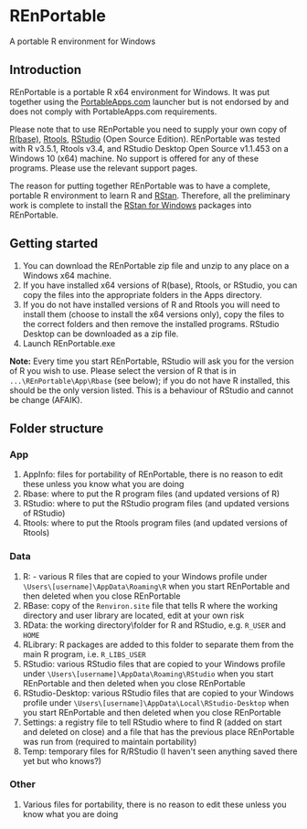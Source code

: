 # REnPortable
A portable R environment for Windows

## Introduction
REnPortable is a portable R x64 environment for Windows. It was put together using the [PortableApps.com](https://portableapps.com) launcher but is not endorsed by and does not comply with PortableApps.com requirements.

Please note that to use REnPortable you need to supply your own copy of [R(base)](https://cloud.r-project.org/), [Rtools](https://cloud.r-project.org/), [RStudio](https://www.rstudio.com/products/rstudio/download/) (Open Source Edition). REnPortable was tested with R v3.5.1, Rtools v3.4, and RStudio Desktop Open Source v1.1.453 on a Windows 10 (x64) machine. No support is offered for any of these programs. Please use the relevant support pages.

The reason for putting together REnPortable was to have a complete, portable R environment to learn R and [RStan](http://mc-stan.org/). Therefore, all the preliminary work is complete to install the [RStan for Windows](https://github.com/stan-dev/rstan/wiki/Installing-RStan-on-Windows) packages into REnPortable.

## Getting started
1. You can download the REnPortable zip file and unzip to any place on a Windows x64 machine. 
1. If you have installed x64 versions of R(base), Rtools, or RStudio, you can copy the files into the appropriate folders in the Apps directory. 
1. If you do not have installed versions of R and Rtools you will need to install them (choose to install the x64 versions only), copy the files to the correct folders and then remove the installed programs. RStudio Desktop can be downloaded as a zip file.
1. Launch REnPortable.exe

**Note:** Every time you start REnPortable, RStudio will ask you for the version of R you wish to use. Please select the version of R that is in `...\REnPortable\App\Rbase` (see below); if you do not have R installed, this should be the only version listed. This is a behaviour of RStudio and cannot be change (AFAIK).

## Folder structure
### App
1. AppInfo: files for portability of REnPortable, there is no reason to edit these unless you know what you are doing
1. Rbase: where to put the R program files (and updated versions of R)
1. RStudio: where to put the RStudio program files (and updated versions of RStudio)
1. Rtools: where to put the Rtools program files (and updated versions of Rtools)
### Data
1. R: - various R files that are copied to your Windows profile under `\Users\[username]\AppData\Roaming\R` when you start REnPortable and then deleted when you close REnPortable
1. RBase: copy of the `Renviron.site` file that tells R where the working directory and user library are located, edit at your own risk
1. RData: the working directory\folder for R and RStudio, e.g. `R_USER` and `HOME`
1. RLibrary: R packages are added to this folder to separate them from the main R program, i.e. `R_LIBS_USER`
1. RStudio: various RStudio files that are copied to your Windows profile under `\Users\[username]\AppData\Roaming\RStudio` when you start REnPortable and then deleted when you close REnPortable
1. RStudio-Desktop: various RStudio files that are copied to your Windows profile under `\Users\[username]\AppData\Local\RStudio-Desktop` when you start REnPortable and then deleted when you close REnPortable
1. Settings: a registry file to tell RStudio where to find R (added on start and deleted on close) and a file that has the previous place REnPortable was run from (required to maintain portability)
1. Temp: temporary files for R/RStudio (I haven't seen anything saved there yet but who knows?)
### Other
1. Various files for portability, there is no reason to edit these unless you know what you are doing
